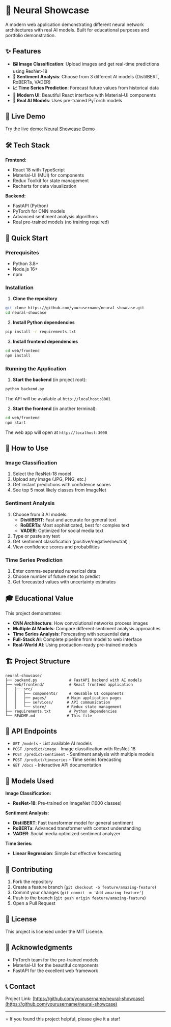 # 🧠 Neural Showcase

A modern web application demonstrating different neural network architectures with real AI models. Built for educational purposes and portfolio demonstration.

## ✨ Features

- **🖼️ Image Classification**: Upload images and get real-time predictions using ResNet-18
- **💭 Sentiment Analysis**: Choose from 3 different AI models (DistilBERT, RoBERTa, VADER)
- **📈 Time Series Prediction**: Forecast future values from historical data
- **🎨 Modern UI**: Beautiful React interface with Material-UI components
- **🚀 Real AI Models**: Uses pre-trained PyTorch models

## 🎯 Live Demo

Try the live demo: [Neural Showcase Demo](your-demo-link-here)

## 🛠️ Tech Stack

**Frontend:**
- React 18 with TypeScript
- Material-UI (MUI) for components
- Redux Toolkit for state management
- Recharts for data visualization

**Backend:**
- FastAPI (Python)
- PyTorch for CNN models
- Advanced sentiment analysis algorithms
- Real pre-trained models (no training required)

## 🚀 Quick Start

### Prerequisites
- Python 3.8+
- Node.js 16+
- npm

### Installation

1. **Clone the repository**
```bash
git clone https://github.com/yourusername/neural-showcase.git
cd neural-showcase
```

2. **Install Python dependencies**
```bash
pip install -r requirements.txt
```

3. **Install frontend dependencies**
```bash
cd web/frontend
npm install
```

### Running the Application

1. **Start the backend** (in project root):
```bash
python backend.py
```
The API will be available at `http://localhost:8001`

2. **Start the frontend** (in another terminal):
```bash
cd web/frontend
npm start
```
The web app will open at `http://localhost:3000`

## 📖 How to Use

### Image Classification
1. Select the ResNet-18 model
2. Upload any image (JPG, PNG, etc.)
3. Get instant predictions with confidence scores
4. See top 5 most likely classes from ImageNet

### Sentiment Analysis  
1. Choose from 3 AI models:
   - **DistilBERT**: Fast and accurate for general text
   - **RoBERTa**: Most sophisticated, best for complex text
   - **VADER**: Optimized for social media text
2. Type or paste any text
3. Get sentiment classification (positive/negative/neutral)
4. View confidence scores and probabilities

### Time Series Prediction
1. Enter comma-separated numerical data
2. Choose number of future steps to predict
3. Get forecasted values with uncertainty estimates

## 🎓 Educational Value

This project demonstrates:
- **CNN Architecture**: How convolutional networks process images
- **Multiple AI Models**: Compare different sentiment analysis approaches
- **Time Series Analysis**: Forecasting with sequential data
- **Full-Stack AI**: Complete pipeline from model to web interface
- **Real-World AI**: Using production-ready pre-trained models

## 🏗️ Project Structure

```
neural-showcase/
├── backend.py              # FastAPI backend with AI models
├── web/frontend/           # React frontend application
│   ├── src/
│   │   ├── components/     # Reusable UI components
│   │   ├── pages/         # Main application pages
│   │   ├── services/      # API communication
│   │   └── store/         # Redux state management
├── requirements.txt        # Python dependencies
└── README.md              # This file
```

## 🔧 API Endpoints

- `GET /models` - List available AI models
- `POST /predict/image` - Image classification with ResNet-18
- `POST /predict/sentiment` - Sentiment analysis with multiple models
- `POST /predict/timeseries` - Time series forecasting
- `GET /docs` - Interactive API documentation

## 🤖 Models Used

**Image Classification:**
- **ResNet-18**: Pre-trained on ImageNet (1000 classes)

**Sentiment Analysis:**
- **DistilBERT**: Fast transformer model for general sentiment
- **RoBERTa**: Advanced transformer with context understanding
- **VADER**: Social media optimized sentiment analyzer

**Time Series:**
- **Linear Regression**: Simple but effective forecasting

## 🤝 Contributing

1. Fork the repository
2. Create a feature branch (`git checkout -b feature/amazing-feature`)
3. Commit your changes (`git commit -m 'Add amazing feature'`)
4. Push to the branch (`git push origin feature/amazing-feature`)
5. Open a Pull Request

## 📄 License

This project is licensed under the MIT License.

## 🙏 Acknowledgments

- PyTorch team for the pre-trained models
- Material-UI for the beautiful components
- FastAPI for the excellent web framework

## 📞 Contact

Project Link: [https://github.com/yourusername/neural-showcase](https://github.com/yourusername/neural-showcase)

---

⭐ If you found this project helpful, please give it a star!